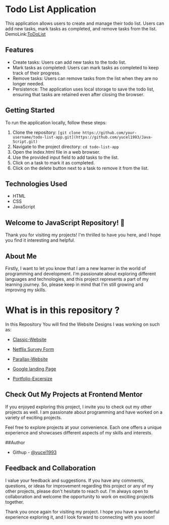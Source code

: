 # Todo List Application

This application allows users to create and manage their todo list. Users can add new tasks, mark tasks as completed, and remove tasks from the list.
<br>
DemoLink:[ToDoList](https://yucel1993.github.io/Java-Script/ToDoList/index.html)
## Features

- Create tasks: Users can add new tasks to the todo list.
- Mark tasks as completed: Users can mark tasks as completed to keep track of their progress.
- Remove tasks: Users can remove tasks from the list when they are no longer needed.
- Persistence: The application uses local storage to save the todo list, ensuring that tasks are retained even after closing the browser.

## Getting Started

To run the application locally, follow these steps:

1. Clone the repository: `[git clone https://github.com/your-username/todo-list-app.git](https://github.com/yucel1993/Java-Script.git)`
2. Navigate to the project directory: `cd todo-list-app`
3. Open the index.html file in a web browser.
4. Use the provided input field to add tasks to the list.
5. Click on a task to mark it as completed.
6. Click on the delete button next to a task to remove it from the list.

## Technologies Used

- HTML
- CSS
- JavaScript



## Welcome to JavaScript  Repository! 👋

Thank you for visiting my projects! I'm thrilled to have you here, and I hope you find it interesting and helpful.

## About Me
Firstly, I want to let you know that I am a new learner in the world of programming and development. I'm passionate about exploring different languages and technologies, and this project represents a part of my learning journey. So, please keep in mind that I'm still growing and improving my skills.

# What is in this repository ?
In this Repository You will find the Website Designs I was working on such as: 

- [Classic-Website](https://yucel1993.github.io/Classic-Website/)

- [Netflix Survey Form](https://yucel1993.github.io/Netflix-RegisterForm/)

- [Parallax-Website](https://yucel1993.github.io/Parallax-Website/)

- [Google landing Page](https://yucel1993.github.io/Google-Landing-Page/)

- [Portfolio-Excersize](https://yucel1993.github.io/Portfolio-Excersize/)


## Check Out My Projects at Frontend Mentor
If you enjoyed exploring this project, I invite you to check out my other projects as well. I am passionate about programming and have worked on a variety of exciting projects.

Feel free to explore projects at your convenience. Each one offers a unique experience and showcases different aspects of my skills and interests.

##Author
<!-- - Frontend Mentor - [@AliDurul](https://www.frontendmentor.io/profile/DURUL-26) -->
- Githup - [@yucel1993](https://github.com/yucel1993)

## Feedback and Collaboration
I value your feedback and suggestions. If you have any comments, questions, or ideas for improvement regarding this project or any of my other projects, please don't hesitate to reach out. I'm always open to collaboration and welcome the opportunity to work on exciting projects together.

Thank you once again for visiting my project. I hope you have a wonderful experience exploring it, and I look forward to connecting with you soon!
